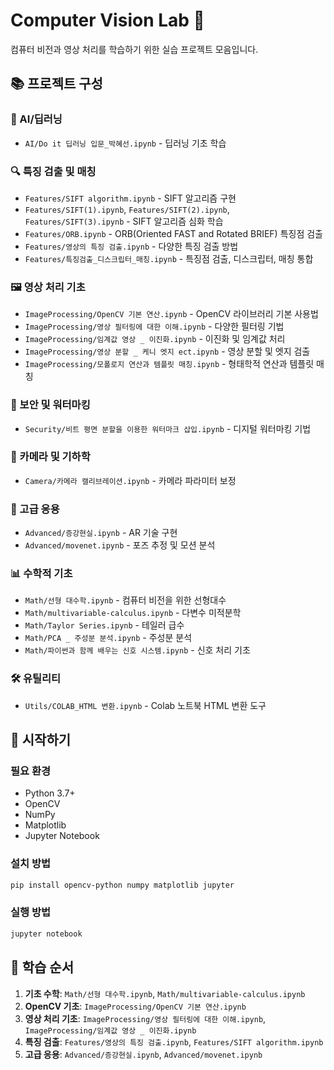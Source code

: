 # Computer Vision Lab 📸

컴퓨터 비전과 영상 처리를 학습하기 위한 실습 프로젝트 모음입니다.

## 📚 프로젝트 구성

### 🤖 AI/딥러닝
- `AI/Do it 딥러닝 입문_박혜선.ipynb` - 딥러닝 기초 학습

### 🔍 특징 검출 및 매칭
- `Features/SIFT algorithm.ipynb` - SIFT 알고리즘 구현
- `Features/SIFT(1).ipynb`, `Features/SIFT(2).ipynb`, `Features/SIFT(3).ipynb` - SIFT 알고리즘 심화 학습
- `Features/ORB.ipynb` - ORB(Oriented FAST and Rotated BRIEF) 특징점 검출
- `Features/영상의 특징 검출.ipynb` - 다양한 특징 검출 방법
- `Features/특징검출_디스크립터_매칭.ipynb` - 특징점 검출, 디스크립터, 매칭 통합

### 🖼️ 영상 처리 기초
- `ImageProcessing/OpenCV 기본 연산.ipynb` - OpenCV 라이브러리 기본 사용법
- `ImageProcessing/영상 필터링에 대한 이해.ipynb` - 다양한 필터링 기법
- `ImageProcessing/임계값 영상 _ 이진화.ipynb` - 이진화 및 임계값 처리
- `ImageProcessing/영상 분할 _ 케니 엣지 ect.ipynb` - 영상 분할 및 엣지 검출
- `ImageProcessing/모폴로지 연산과 템플릿 매칭.ipynb` - 형태학적 연산과 템플릿 매칭

### 🔐 보안 및 워터마킹
- `Security/비트 평면 분할을 이용한 워터마크 삽입.ipynb` - 디지털 워터마킹 기법

### 📐 카메라 및 기하학
- `Camera/카메라 캘리브레이션.ipynb` - 카메라 파라미터 보정

### 🌟 고급 응용
- `Advanced/증강현실.ipynb` - AR 기술 구현
- `Advanced/movenet.ipynb` - 포즈 추정 및 모션 분석

### 📊 수학적 기초
- `Math/선형 대수학.ipynb` - 컴퓨터 비전을 위한 선형대수
- `Math/multivariable-calculus.ipynb` - 다변수 미적분학
- `Math/Taylor Series.ipynb` - 테일러 급수
- `Math/PCA _ 주성분 분석.ipynb` - 주성분 분석
- `Math/파이썬과 함께 배우는 신호 시스템.ipynb` - 신호 처리 기초

### 🛠️ 유틸리티
- `Utils/COLAB_HTML 변환.ipynb` - Colab 노트북 HTML 변환 도구

## 🚀 시작하기

### 필요 환경
- Python 3.7+
- OpenCV
- NumPy
- Matplotlib
- Jupyter Notebook

### 설치 방법
```bash
pip install opencv-python numpy matplotlib jupyter
```

### 실행 방법
```bash
jupyter notebook
```

## 📖 학습 순서

1. **기초 수학**: `Math/선형 대수학.ipynb`, `Math/multivariable-calculus.ipynb`
2. **OpenCV 기초**: `ImageProcessing/OpenCV 기본 연산.ipynb`
3. **영상 처리 기초**: `ImageProcessing/영상 필터링에 대한 이해.ipynb`, `ImageProcessing/임계값 영상 _ 이진화.ipynb`
4. **특징 검출**: `Features/영상의 특징 검출.ipynb`, `Features/SIFT algorithm.ipynb`
5. **고급 응용**: `Advanced/증강현실.ipynb`, `Advanced/movenet.ipynb`